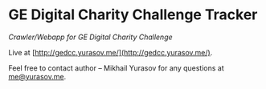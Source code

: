 # GE Digital Charity Challenge Tracker

_Crawler/Webapp for GE Digital Charity Challenge_

Live at [http://gedcc.yurasov.me/](http://gedcc.yurasov.me/).

Feel free to contact author – Mikhail Yurasov for any questions at <me@yurasov.me>. 